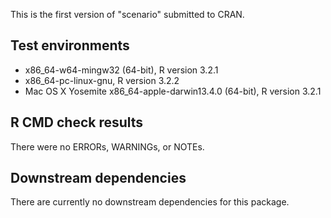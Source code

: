 This is the first version of "scenario" submitted to CRAN.

## Test environments
* x86_64-w64-mingw32 (64-bit), R version 3.2.1
* x86_64-pc-linux-gnu, R version 3.2.2
* Mac OS X Yosemite x86_64-apple-darwin13.4.0 (64-bit), R version 3.2.1

## R CMD check results
There were no ERRORs, WARNINGs, or NOTEs.

## Downstream dependencies
There are currently no downstream dependencies for this package.


